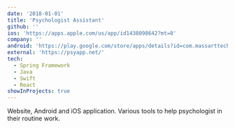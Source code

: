 ```yaml
---
date: '2018-01-01'
title: 'Psychologist Assistant'
github: ''
ios: 'https://apps.apple.com/us/app/id1438098642?mt=8'
company: ''
android: 'https://play.google.com/store/apps/details?id=com.massarttech.android.psychology&hl=en&gl=US'
external: 'https://psyapp.net/'
tech:
  - Spring Framework
  - Java
  - Swift
  - React
showInProjects: true
---
```


Website, Android and iOS application. Various tools to help psychologist in their routine work.
